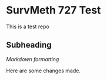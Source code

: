 # SurvMeth 727 Test

This is a test repo

## Subheading

*Markdown formatting*

Here are some changes made.
